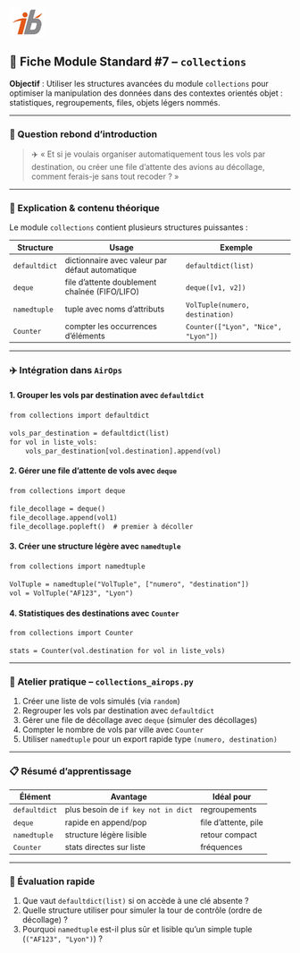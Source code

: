 ![Logo](images\logo.png)


## 🧩 Fiche Module Standard #7 – `collections`

**Objectif** : Utiliser les structures avancées du module `collections` pour optimiser la manipulation des données dans des contextes orientés objet : statistiques, regroupements, files, objets légers nommés.

---

### 🔎 Question rebond d’introduction

> ✈️ « Et si je voulais organiser automatiquement tous les vols par destination, ou créer une file d’attente des avions au décollage, comment ferais-je sans tout recoder ? »

---

### 🧠 Explication & contenu théorique

Le module `collections` contient plusieurs structures puissantes :

| Structure     | Usage                                           | Exemple                             |
| ------------- | ----------------------------------------------- | ----------------------------------- |
| `defaultdict` | dictionnaire avec valeur par défaut automatique | `defaultdict(list)`                 |
| `deque`       | file d’attente doublement chaînée (FIFO/LIFO)   | `deque([v1, v2])`                   |
| `namedtuple`  | tuple avec noms d’attributs                     | `VolTuple(numero, destination)`     |
| `Counter`     | compter les occurrences d’éléments              | `Counter(["Lyon", "Nice", "Lyon"])` |

---

### ✈️ Intégration dans `AirOps`

#### 1. Grouper les vols par destination avec `defaultdict`

```
from collections import defaultdict

vols_par_destination = defaultdict(list)
for vol in liste_vols:
    vols_par_destination[vol.destination].append(vol)
```

#### 2. Gérer une file d’attente de vols avec `deque`

```
from collections import deque

file_decollage = deque()
file_decollage.append(vol1)
file_decollage.popleft()  # premier à décoller
```

#### 3. Créer une structure légère avec `namedtuple`

```
from collections import namedtuple

VolTuple = namedtuple("VolTuple", ["numero", "destination"])
vol = VolTuple("AF123", "Lyon")
```

#### 4. Statistiques des destinations avec `Counter`

```
from collections import Counter

stats = Counter(vol.destination for vol in liste_vols)
```

---

### 🔧 Atelier pratique – `collections_airops.py`

1. Créer une liste de vols simulés (via `random`)
2. Regrouper les vols par destination avec `defaultdict`
3. Gérer une file de décollage avec `deque` (simuler des décollages)
4. Compter le nombre de vols par ville avec `Counter`
5. Utiliser `namedtuple` pour un export rapide type `(numero, destination)`

---

### 📋 Résumé d’apprentissage

| Élément       | Avantage                            | Idéal pour           |
| ------------- | ----------------------------------- | -------------------- |
| `defaultdict` | plus besoin de `if key not in dict` | regroupements        |
| `deque`       | rapide en append/pop                | file d’attente, pile |
| `namedtuple`  | structure légère lisible            | retour compact       |
| `Counter`     | stats directes sur liste            | fréquences           |

---

### 🧪 Évaluation rapide

1. Que vaut `defaultdict(list)` si on accède à une clé absente ?
2. Quelle structure utiliser pour simuler la tour de contrôle (ordre de décollage) ?
3. Pourquoi `namedtuple` est-il plus sûr et lisible qu’un simple tuple (`("AF123", "Lyon")`) ?
